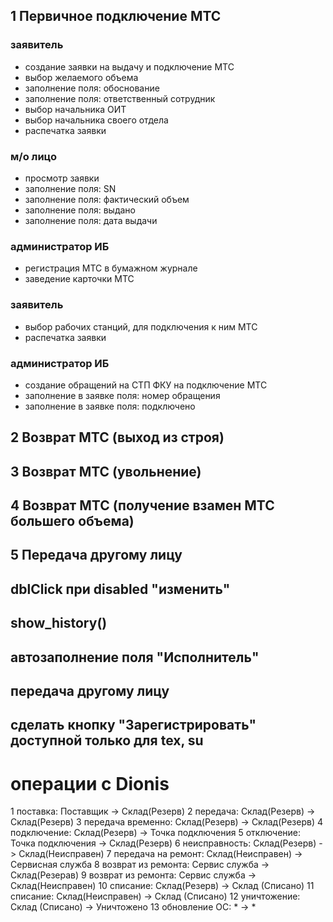 ## 1 Первичное подключение МТС
### заявитель
- создание заявки на выдачу и подключение МТС
- выбор желаемого объема
- заполнение поля: обоснование
- заполнение поля: ответственный сотрудник
- выбор начальника ОИТ
- выбор начальника своего отдела
- распечатка заявки
### м/о лицо
- просмотр заявки
- заполнение поля: SN
- заполнение поля: фактический объем
- заполнение поля: выдано
- заполнение поля: дата выдачи
### администратор ИБ
- регистрация МТС в бумажном журнале
- заведение карточки МТС
### заявитель
- выбор рабочих станций, для подключения к ним МТС
- распечатка заявки
### администратор ИБ
- создание обращений на СТП ФКУ на подключение МТС
- заполнение в заявке поля: номер обращения
- заполнение в заявке поля: подключено
## 2 Возврат МТС (выход из строя)
## 3 Возврат МТС (увольнение)
## 4 Возврат МТС (получение взамен МТС большего объема)
## 5 Передача другому лицу
## dblClick при disabled "изменить"
## show_history()
## автозаполнение поля "Исполнитель"
## передача другому лицу
## сделать кнопку "Зарегистрировать" доступной только для tex, su


# операции с Dionis

 1 поставка: 			Поставщик         -> Склад(Резерв)
 2 передача:			Склад(Резерв)     -> Склад(Резерв)
 3 передача временно:	Склад(Резерв)     -> Склад(Резерв)
 4 подключение:			Склад(Резерв)     -> Точка подключения
 5 отключение:			Точка подключения -> Склад(Резерв)
 6 неисправность:       Склад(Резерв)     -> Склад(Неисправен)
 7 передача на ремонт:	Склад(Неисправен) -> Сервисная служба
 8 возврат из ремонта:	Сервис служба     -> Склад(Резерав)
 9 возврат из ремонта:	Сервис служба     -> Склад(Неисправен)
10 списание:			Склад(Резерв)     -> Склад (Списано)
11 списание:			Склад(Неисправен) -> Склад (Списано)
12 уничтожение:			Склад (Списано)   -> Уничтожено
13 обновление ОС:		*				  -> *
